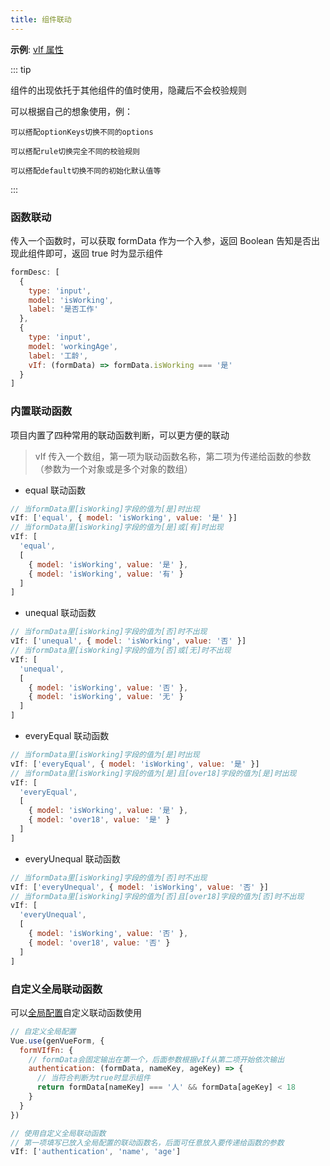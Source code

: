 ```yaml
---
title: 组件联动
---
```


**示例**: [vIf 属性](/views/guide/formDesc.html#vif)

::: tip

组件的出现依托于其他组件的值时使用，隐藏后不会校验规则

可以根据自己的想象使用，例：

    可以搭配optionKeys切换不同的options

    可以搭配rule切换完全不同的校验规则

    可以搭配default切换不同的初始化默认值等

:::

### 函数联动

传入一个函数时，可以获取 formData 作为一个入参，返回 Boolean 告知是否出现此组件即可，返回 true 时为显示组件

```js
formDesc: [
  {
    type: 'input',
    model: 'isWorking',
    label: '是否工作'
  },
  {
    type: 'input',
    model: 'workingAge',
    label: '工龄',
    vIf: (formData) => formData.isWorking === '是'
  }
]
```

### 内置联动函数

项目内置了四种常用的联动函数判断，可以更方便的联动

> vIf 传入一个数组，第一项为联动函数名称，第二项为传递给函数的参数（参数为一个对象或是多个对象的数组）

- equal 联动函数

```js
// 当formData里[isWorking]字段的值为[是]时出现
vIf: ['equal', { model: 'isWorking', value: '是' }]
// 当formData里[isWorking]字段的值为[是]或[有]时出现
vIf: [
  'equal',
  [
    { model: 'isWorking', value: '是' },
    { model: 'isWorking', value: '有' }
  ]
]
```

- unequal 联动函数

```js
// 当formData里[isWorking]字段的值为[否]时不出现
vIf: ['unequal', { model: 'isWorking', value: '否' }]
// 当formData里[isWorking]字段的值为[否]或[无]时不出现
vIf: [
  'unequal',
  [
    { model: 'isWorking', value: '否' },
    { model: 'isWorking', value: '无' }
  ]
]
```

- everyEqual 联动函数

```js
// 当formData里[isWorking]字段的值为[是]时出现
vIf: ['everyEqual', { model: 'isWorking', value: '是' }]
// 当formData里[isWorking]字段的值为[是]且[over18]字段的值为[是]时出现
vIf: [
  'everyEqual',
  [
    { model: 'isWorking', value: '是' },
    { model: 'over18', value: '是' }
  ]
]
```

- everyUnequal 联动函数

```js
// 当formData里[isWorking]字段的值为[否]时不出现
vIf: ['everyUnequal', { model: 'isWorking', value: '否' }]
// 当formData里[isWorking]字段的值为[否]且[over18]字段的值为[否]时不出现
vIf: [
  'everyUnequal',
  [
    { model: 'isWorking', value: '否' },
    { model: 'over18', value: '否' }
  ]
]
```

### 自定义全局联动函数

可以[全局配置](/views/guide/global-config/)自定义联动函数使用

```js
// 自定义全局配置
Vue.use(genVueForm, {
  formVIfFn: {
    // formData会固定输出在第一个，后面参数根据vIf从第二项开始依次输出
    authentication: (formData, nameKey, ageKey) => {
      // 当符合判断为true时显示组件
      return formData[nameKey] === '人' && formData[ageKey] < 18
    }
  }
})

// 使用自定义全局联动函数
// 第一项填写已放入全局配置的联动函数名，后面可任意放入要传递给函数的参数
vIf: ['authentication', 'name', 'age']
```
